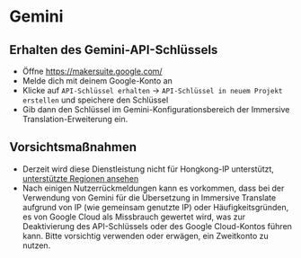 # Gemini

## Erhalten des Gemini-API-Schlüssels

- Öffne https://makersuite.google.com/
- Melde dich mit deinem Google-Konto an
- Klicke auf `API-Schlüssel erhalten` -> `API-Schlüssel in neuem Projekt erstellen` und speichere den Schlüssel
- Gib dann den Schlüssel im Gemini-Konfigurationsbereich der Immersive Translation-Erweiterung ein.

## Vorsichtsmaßnahmen

- Derzeit wird diese Dienstleistung nicht für Hongkong-IP unterstützt, [unterstützte Regionen ansehen](https://ai.google.dev/available_regions)
- Nach einigen Nutzerrückmeldungen kann es vorkommen, dass bei der Verwendung von Gemini für die Übersetzung in Immersive Translate aufgrund von IP (wie gemeinsam genutzte IP) oder Häufigkeitsgründen, es von Google Cloud als Missbrauch gewertet wird, was zur Deaktivierung des API-Schlüssels oder des Google Cloud-Kontos führen kann. Bitte vorsichtig verwenden oder erwägen, ein Zweitkonto zu nutzen.
